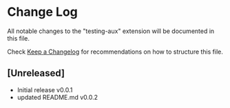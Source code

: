 # Change Log

All notable changes to the "testing-aux" extension will be documented in this file.

Check [Keep a Changelog](http://keepachangelog.com/) for recommendations on how to structure this file.

## [Unreleased]

- Initial release v0.0.1
- updated README.md v0.0.2